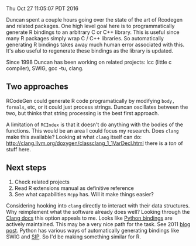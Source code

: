 Thu Oct 27 11:05:07 PDT 2016

Duncan spent a couple hours going over the state of the art of Rcodegen and
related packages. One high level goal here is to programmatically generate
R bindings to an arbitrary C or C++ library. This is useful since many R
packages simply wrap C / C++ libraries. So automatically generating R
bindings takes away much human error associated with this. It's also useful
to regenerate these bindings as the library is updated.

Since 1998 Duncan has been working on related projects: lcc (little c
compiler), SWIG, gcc -tu, clang.

## Two approaches

RCodeGen could generate R code programatically by modifying `body,
formals`, etc, or it could just process strings. Duncan oscillates between
the two, but thinks that string processing is the best first approach.

A limitation of `RCIndex` is that it doesn't do anything with the bodies of
the functions. This would be an area I could focus my research.
Does `clang` make this available? Looking at what `clang` itself can do:
http://clang.llvm.org/doxygen/classclang_1_1VarDecl.html there is a _ton_
of stuff here.

## Next steps

1. Check related projects
3. Read R extensions manual as definitive reference
2. See what capabilities `Rcpp` has. Will it make things easier?


Considering hooking into `clang` directly to interact with their data
structures. Why reimplement what the software already does well?
Looking through the [Clang
docs](http://clang.llvm.org/features.html#diverseclients) this option
appeals to me.  Looks like [Python
bindings](https://github.com/llvm-mirror/clang/tree/master/bindings/python)
are actively maintained. This may be a very nice path for the task. See 2011
[blog
post](http://eli.thegreenplace.net/2011/07/03/parsing-c-in-python-with-clang).
Python has various ways of automatically generating bindings like SWIG and
[SIP](https://wiki.python.org/moin/SIP). So I'd be making something similar
for R.
